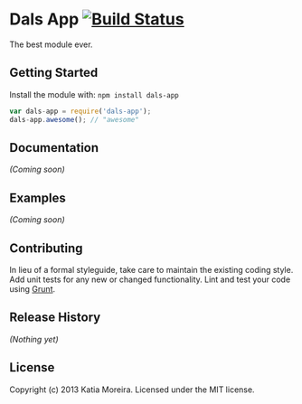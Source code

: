 # Dals App [![Build Status](https://secure.travis-ci.org/kaymorey/dals-app.png?branch=master)](http://travis-ci.org/kaymorey/dals-app)

The best module ever.

## Getting Started
Install the module with: `npm install dals-app`

```javascript
var dals-app = require('dals-app');
dals-app.awesome(); // "awesome"
```

## Documentation
_(Coming soon)_

## Examples
_(Coming soon)_

## Contributing
In lieu of a formal styleguide, take care to maintain the existing coding style. Add unit tests for any new or changed functionality. Lint and test your code using [Grunt](http://gruntjs.com/).

## Release History
_(Nothing yet)_

## License
Copyright (c) 2013 Katia Moreira. Licensed under the MIT license.
